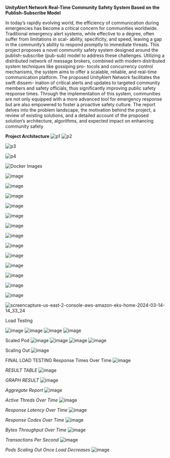 **UnityAlert Network
Real-Time Community Safety System Based on the
Publish-Subscribe Model**


In today’s rapidly evolving world, the efficiency of
communication during emergencies has become a critical concern
for communities worldwide. Traditional emergency alert systems,
while effective to a degree, often suffer from limitations in scal-
ability, specificity, and speed, leaving a gap in the community’s
ability to respond promptly to immediate threats. This project
proposes a novel community safety system designed around the
publish-subscribe (pub-sub) model to address these challenges.
Utilizing a distributed network of message brokers, combined
with modern distributed system techniques like gossiping pro-
tocols and concurrency control mechanisms, the system aims to
offer a scalable, reliable, and real-time communication platform.
The proposed UnityAlert Network facilitates the swift dissem-
ination of critical alerts and updates to targeted community
members and safety officials, thus significantly improving public
safety response times. Through the implementation of this system,
communities are not only equipped with a more advanced tool for
emergency response but are also empowered to foster a proactive
safety culture. The report delves into the problem landscape,
the motivation behind the project, a review of existing solutions,
and a detailed account of the proposed solution’s architecture,
algorithms, and expected impact on enhancing community safety


**Project Architecture**
![p1](https://github.com/frankhsu0611/Unity-Alert/assets/37729999/5394fdae-c985-40cb-91c2-662a6d4649e1)
![p2](https://github.com/frankhsu0611/Unity-Alert/assets/37729999/d3f214d5-9cad-41d5-91a0-f33abf4bbdeb)

![p3](https://github.com/frankhsu0611/Unity-Alert/assets/37729999/47a95a26-24c5-4f5d-96fc-099bb40707b9)

![p4](https://github.com/frankhsu0611/Unity-Alert/assets/37729999/881205cc-d40b-4e93-acdb-63992b6a6b23)

![Docker Images](https://github.com/frankhsu0611/Unity-Alert/assets/37729999/1708fb7e-3a82-45a8-abdb-332a26869c38)

![image](https://github.com/frankhsu0611/Unity-Alert/assets/37729999/7a4172df-2372-4f8a-9e57-af14439a8a13)


![image](https://github.com/frankhsu0611/Unity-Alert/assets/37729999/18a09816-016a-4dac-97f1-3c61ca3a8990)

![image](https://github.com/frankhsu0611/Unity-Alert/assets/37729999/fda6be26-037e-4ca3-9bdb-362503e2904c)


![image](https://github.com/frankhsu0611/Unity-Alert/assets/37729999/f54ffdbc-0dc6-4bb5-a2e8-3b54c41692c7)

![image](https://github.com/frankhsu0611/Unity-Alert/assets/37729999/121d5781-67cd-442b-93a1-fe1fe4eb5eb8)

![image](https://github.com/frankhsu0611/Unity-Alert/assets/37729999/3b01af43-eb0e-43d6-9711-5efb844b55d4)

![image](https://github.com/frankhsu0611/Unity-Alert/assets/37729999/3612fc15-4aaa-4a05-bbe9-af20c9710e5a)

![image](https://github.com/frankhsu0611/Unity-Alert/assets/37729999/809506d2-b773-497b-8c74-8af1c178c324)


![image](https://github.com/frankhsu0611/Unity-Alert/assets/37729999/db6559da-c361-415f-a2da-c6c1e14a9584)

![image](https://github.com/frankhsu0611/Unity-Alert/assets/37729999/44d739ca-eb2f-439c-a364-612748f5e6f9)

![image](https://github.com/frankhsu0611/Unity-Alert/assets/37729999/a1e6d329-f91a-4523-a7bf-fe20e041cd6e)

![image](https://github.com/frankhsu0611/Unity-Alert/assets/37729999/ede32bef-f52a-4fc5-9b49-8965add07cf5)

![image](https://github.com/frankhsu0611/Unity-Alert/assets/37729999/aab28944-2a2b-45c9-8f33-a12f51e5bfe5)


![screencapture-us-east-2-console-aws-amazon-eks-home-2024-03-14-14_33_24](https://github.com/frankhsu0611/Unity-Alert/assets/37729999/8ee6af47-2e85-46d1-8694-745076445abd)



Load Testing

![image](https://github.com/frankhsu0611/Unity-Alert/assets/37729999/89572856-e8a9-41f7-b0a1-6e30b1c88135)
![image](https://github.com/frankhsu0611/Unity-Alert/assets/37729999/814c224a-f475-422f-ac81-fd4e63be9f73)
![image](https://github.com/frankhsu0611/Unity-Alert/assets/37729999/53eb3c0a-2981-49be-9f20-bbb137b4ca59)
![image](https://github.com/frankhsu0611/Unity-Alert/assets/37729999/568488b9-3876-4ef1-9d22-43f5b4a028ba)


Scaled Pod
![image](https://github.com/frankhsu0611/Unity-Alert/assets/37729999/030c8459-4480-4233-ac8e-7f5de2fd6858)
![image](https://github.com/frankhsu0611/Unity-Alert/assets/37729999/e5bd0926-64c5-452b-a0ba-18173fa78b8a)
![image](https://github.com/frankhsu0611/Unity-Alert/assets/37729999/667186f4-ab14-4124-b8b5-7b071668a77b)
![image](https://github.com/frankhsu0611/Unity-Alert/assets/37729999/50fbda1e-0898-4b41-8938-0ccdee9f9885)

Scaling Out
![image](https://github.com/frankhsu0611/Unity-Alert/assets/37729999/dd966c8a-9a2e-4c4e-ba2d-cba31316f818)

FINAL LOAD TESTING
Response Times Over Time
![image](https://github.com/frankhsu0611/Unity-Alert/assets/37729999/12bddc55-0fc2-46dd-be91-3153e6db991f)

*RESULT TABLE*
![image](https://github.com/frankhsu0611/Unity-Alert/assets/37729999/a18bffac-b806-46eb-a6a3-a38a7355790c)

*GRAPH RESULT*
![image](https://github.com/frankhsu0611/Unity-Alert/assets/37729999/cc29dd73-4f4c-42e7-8494-dac4e50bdc86)

*Aggregate Report*
![image](https://github.com/frankhsu0611/Unity-Alert/assets/37729999/07a660e7-e5b8-421a-ac5e-f6049a7f983d)

*Active Threds Over Time*
![image](https://github.com/frankhsu0611/Unity-Alert/assets/37729999/8d7cdda7-1aa1-4278-b1a3-bebb6cca9eb7)

*Response Latency Over Time*
![image](https://github.com/frankhsu0611/Unity-Alert/assets/37729999/86d77a33-0f73-49ad-b555-864c83cb6698)

*Response Codes Over Time*
![image](https://github.com/frankhsu0611/Unity-Alert/assets/37729999/b48dfa00-1113-46e1-93b7-a618a2ebfafc)

*Bytes Throughput Over Time*
![image](https://github.com/frankhsu0611/Unity-Alert/assets/37729999/e2b43ae9-7453-4038-86b8-d5e56e4eb9f5)

*Transactions Per Second*
![image](https://github.com/frankhsu0611/Unity-Alert/assets/37729999/8e1cbc72-2d1f-425f-b93e-8d3d60156228)

*Pods Scaling Out Once Load Decreases*
![image](https://github.com/frankhsu0611/Unity-Alert/assets/37729999/09e73389-8299-4535-a524-927f2f912661)

